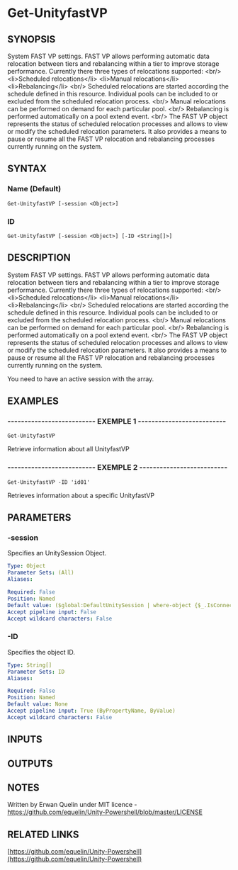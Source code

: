 # Get-UnityfastVP

## SYNOPSIS
System FAST VP settings.
FAST VP allows performing automatic data relocation between tiers and rebalancing within a tier to improve storage performance.
Currently there three types of relocations supported: \<br/\> \<li\>Scheduled relocations\</li\> \<li\>Manual relocations\</li\> \<li\>Rebalancing\</li\> \<br/\> Scheduled relocations are started according the schedule defined in this resource.
Individual pools can be included to or excluded from the scheduled relocation process.
\<br/\> Manual relocations can be performed on demand for each particular pool.
\<br/\> Rebalancing is performed automatically on a pool extend event.
\<br/\> The FAST VP object represents the status of scheduled relocation processes and allows to view or modify the scheduled relocation parameters.
It also provides a means to pause or resume all the FAST VP relocation and rebalancing processes currently running on the system.

## SYNTAX

### Name (Default)
```
Get-UnityfastVP [-session <Object>]
```

### ID
```
Get-UnityfastVP [-session <Object>] [-ID <String[]>]
```

## DESCRIPTION
System FAST VP settings.
FAST VP allows performing automatic data relocation between tiers and rebalancing within a tier to improve storage performance.
Currently there three types of relocations supported: \<br/\> \<li\>Scheduled relocations\</li\> \<li\>Manual relocations\</li\> \<li\>Rebalancing\</li\> \<br/\> Scheduled relocations are started according the schedule defined in this resource.
Individual pools can be included to or excluded from the scheduled relocation process.
\<br/\> Manual relocations can be performed on demand for each particular pool.
\<br/\> Rebalancing is performed automatically on a pool extend event.
\<br/\> The FAST VP object represents the status of scheduled relocation processes and allows to view or modify the scheduled relocation parameters.
It also provides a means to pause or resume all the FAST VP relocation and rebalancing processes currently running on the system.
 
You need to have an active session with the array.

## EXAMPLES

### -------------------------- EXEMPLE 1 --------------------------
```
Get-UnityfastVP
```

Retrieve information about all UnityfastVP

### -------------------------- EXEMPLE 2 --------------------------
```
Get-UnityfastVP -ID 'id01'
```

Retrieves information about a specific UnityfastVP

## PARAMETERS

### -session
Specifies an UnitySession Object.

```yaml
Type: Object
Parameter Sets: (All)
Aliases: 

Required: False
Position: Named
Default value: ($global:DefaultUnitySession | where-object {$_.IsConnected -eq $true})
Accept pipeline input: False
Accept wildcard characters: False
```

### -ID
Specifies the object ID.

```yaml
Type: String[]
Parameter Sets: ID
Aliases: 

Required: False
Position: Named
Default value: None
Accept pipeline input: True (ByPropertyName, ByValue)
Accept wildcard characters: False
```

## INPUTS

## OUTPUTS

## NOTES
Written by Erwan Quelin under MIT licence - https://github.com/equelin/Unity-Powershell/blob/master/LICENSE

## RELATED LINKS

[https://github.com/equelin/Unity-Powershell](https://github.com/equelin/Unity-Powershell)

